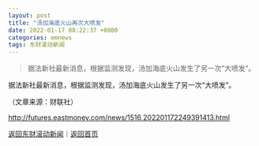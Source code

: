 ```yaml
---
layout: post
title: "汤加海底火山再次大喷发"
date: 2022-01-17 08:22:37 +0800
categories: emnews
tags: 东财滚动新闻
---
```

> 据法新社最新消息，根据监测发现，汤加海底火山发生了另一次“大喷发”。

<p>据法新社最新消息，根据监测发现，汤加海底火山发生了另一次“大喷发”。</p><p class="em_media">（文章来源：财联社）</p>

<http://futures.eastmoney.com/news/1516,202201172249391413.html>

[返回东财滚动新闻](//finews.withounder.com/emnews/)｜[返回首页](//finews.withounder.com/)